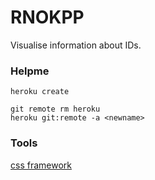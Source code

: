 # RNOKPP

Visualise information about IDs.

### Helpme
```
heroku create

git remote rm heroku
heroku git:remote -a <newname>
```

### Tools
[css framework](https://siimple.juanes.xyz/documentation/)
